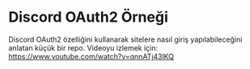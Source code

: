 # Discord OAuth2 Örneği

Discord OAuth2 özelliğini kullanarak sitelere nasıl giriş yapılabileceğini anlatan küçük bir repo. Videoyu izlemek için: https://www.youtube.com/watch?v=qnnATj43lKQ
